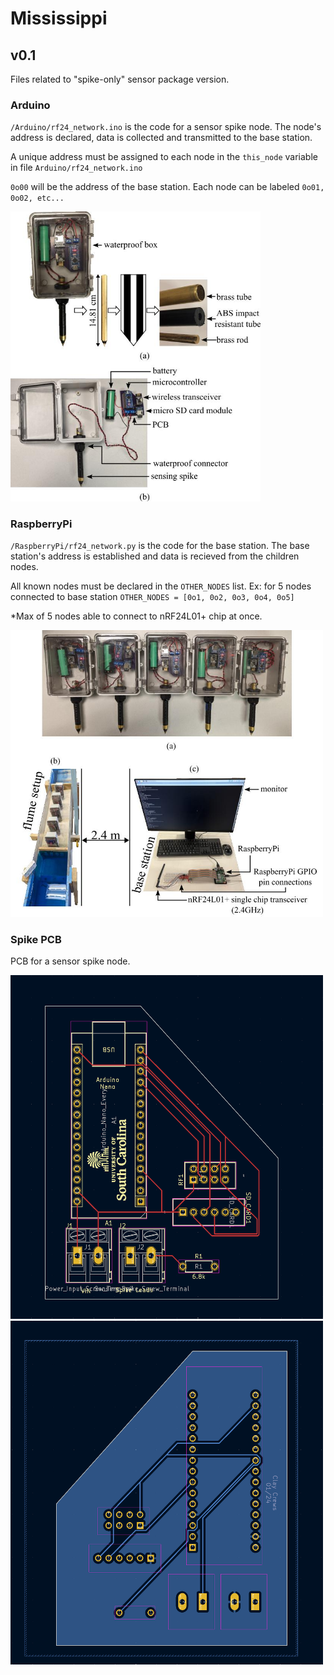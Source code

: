 # Mississippi

## v0.1
Files related to "spike-only" sensor package version.

### Arduino
`/Arduino/rf24_network.ino` is the code for a sensor spike node. The node's address is declared, data is collected and transmitted to the base station.

A unique address must be assigned to each node in the `this_node` variable in file `Arduino/rf24_network.ino`

`0o00` will be the address of the base station. Each node can be labeled `0o01, 0o02, etc...`

<img src="resources/wireless_sensing_spike.jpg" alt="Arduino Sensor Spike diagram" width="400">

### RaspberryPi
`/RaspberryPi/rf24_network.py` is the code for the base station. The base station's address is established and data is recieved from the children nodes. 

All known nodes must be declared in the `OTHER_NODES` list.
Ex: for 5 nodes connected to base station `OTHER_NODES = [0o1, 0o2, 0o3, 0o4, 0o5]`

*Max of 5 nodes able to connect to nRF24L01+ chip at once.

<img src="resources/basestation_wireless_sensing_spike.jpg" alt="Base Station diagram" width="500">

### Spike PCB
PCB for a sensor spike node.

<img src="resources/spike_pcb_f.png" alt="Spike PCB Front" width="500" height="550"><img src="resources/spike_pcb_b.png" alt="Spike PCB Back" width="500" height="550">

